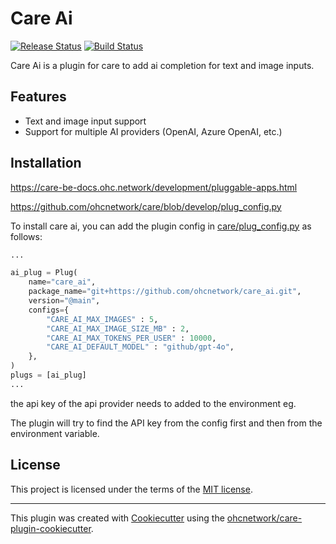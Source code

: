 # Care Ai

[![Release Status](https://img.shields.io/pypi/v/care_ai.svg)](https://pypi.python.org/pypi/care_ai)
[![Build Status](https://github.com/ohcnetwork/care_ai/actions/workflows/build.yaml/badge.svg)](https://github.com/ohcnetwork/care_ai/actions/workflows/build.yaml)

Care Ai is a plugin for care to add ai completion for text and image inputs.


## Features

- Text and image input support
- Support for multiple AI providers (OpenAI, Azure OpenAI, etc.)

## Installation

https://care-be-docs.ohc.network/development/pluggable-apps.html

https://github.com/ohcnetwork/care/blob/develop/plug_config.py


To install care ai, you can add the plugin config in [care/plug_config.py](https://github.com/ohcnetwork/care/blob/develop/plug_config.py) as follows:

```python
...

ai_plug = Plug(
    name="care_ai",
    package_name="git+https://github.com/ohcnetwork/care_ai.git",
    version="@main",
    configs={
        "CARE_AI_MAX_IMAGES" : 5,
        "CARE_AI_MAX_IMAGE_SIZE_MB" : 2,
        "CARE_AI_MAX_TOKENS_PER_USER" : 10000,
        "CARE_AI_DEFAULT_MODEL" : "github/gpt-4o",
    },
)
plugs = [ai_plug]
...
```

the api key of the api provider needs to added to the environment eg.


The plugin will try to find the API key from the config first and then from the environment variable.

## License

This project is licensed under the terms of the [MIT license](LICENSE).


---
This plugin was created with [Cookiecutter](https://github.com/audreyr/cookiecutter) using the [ohcnetwork/care-plugin-cookiecutter](https://github.com/ohcnetwork/care-plugin-cookiecutter).
